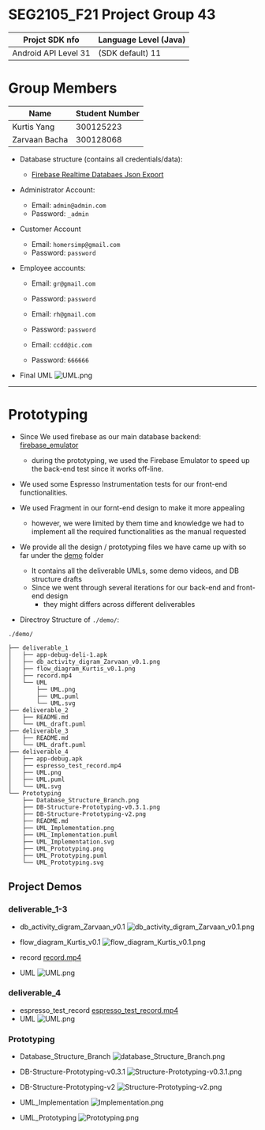 # SEG2105_F21 Project Group 43

| Projct SDK nfo       | Language Level (Java) |
|----------------------|-----------------------|
| Android API Level 31 | (SDK default) 11      |

# Group Members

| Name          | Student Number |
|---------------|----------------|
| Kurtis Yang   | 300125223      |
| Zarvaan Bacha | 300128068      |


- Database structure (contains all credentials/data):
  - [Firebase Realtime Databaes Json Export](./demo/byblos-23f4a-default-rtdb-export.json)

- Administrator Account:
  - Email: `admin@admin.com`
  - Password: `_admin`

- Customer Account
  - Email: `homersimp@gmail.com`
  - Password: `password`

- Employee accounts:
  - Email: `gr@gmail.com`
  - Password: `password`

  - Email: `rh@gmail.com`
  - Password: `password`

  - Email: `ccdd@ic.com`
  - Password: `666666`
  

- Final UML
  ![UML.png](./demo/UML.png)


---
# Prototyping

- Since We used firebase as our main database backend: [firebase_emulator](./firebase_emulator)
  - during the prototyping, we used the Firebase Emulator to speed up the back-end test since it works off-line.

- We used some Espresso Instrumentation tests for our front-end functionalities.

- We used Fragment in our fornt-end design to make it more appealing
  - however, we were limited by them time and knowledge we had to implement all the required functionalities as the manual requested

- We provide all the design / prototyping files we have came up with so far under the [demo](./demo) folder
  - It contains all the deliverable UMLs, some demo videos, and DB structure drafts
  - Since we went through several iterations for our back-end and front-end design
    - they might differs across different deliverables


- Directroy Structure of `./demo/`:
```
./demo/

├── deliverable_1
│   ├── app-debug-deli-1.apk
│   ├── db_activity_digram_Zarvaan_v0.1.png
│   ├── flow_diagram_Kurtis_v0.1.png
│   ├── record.mp4
│   └── UML
│       ├── UML.png
│       ├── UML.puml
│       └── UML.svg
├── deliverable_2
│   ├── README.md
│   └── UML_draft.puml
├── deliverable_3
│   ├── README.md
│   └── UML_draft.puml
├── deliverable_4
│   ├── app-debug.apk
│   ├── espresso_test_record.mp4
│   ├── UML.png
│   ├── UML.puml
│   └── UML.svg
└── Prototyping
    ├── Database_Structure_Branch.png
    ├── DB-Structure-Prototyping-v0.3.1.png
    ├── DB-Structure-Prototyping-v2.png
    ├── README.md
    ├── UML_Implementation.png
    ├── UML_Implementation.puml
    ├── UML_Implementation.svg
    ├── UML_Prototyping.png
    ├── UML_Prototyping.puml
    └── UML_Prototyping.svg
```

## Project Demos

### deliverable_1-3

- db_activity_digram_Zarvaan_v0.1
  ![db_activity_digram_Zarvaan_v0.1.png](./demo/deliverable_1/db_activity_digram_Zarvaan_v0.1.png)

- flow_diagram_Kurtis_v0.1
  ![flow_diagram_Kurtis_v0.1.png](./demo/deliverable_1/flow_diagram_Kurtis_v0.1.png)

- record
  [record.mp4](./demo/deliverable_1/record.mp4)

- UML
  ![UML.png](./demo/deliverable_1/UML/UML.png)


### deliverable_4

- espresso_test_record
  [espresso_test_record.mp4](./demo/deliverable_4/espresso_test_record.mp4)
- UML
  ![UML.png](./demo/deliverable_4/UML.png)


### Prototyping

- Database_Structure_Branch
  ![database_Structure_Branch.png](./demo/Prototyping/Database_Structure_Branch.png)

- DB-Structure-Prototyping-v0.3.1
  ![Structure-Prototyping-v0.3.1.png](./demo/Prototyping/DB-Structure-Prototyping-v0.3.1.png)

- DB-Structure-Prototyping-v2
  ![Structure-Prototyping-v2.png](./demo/Prototyping/DB-Structure-Prototyping-v2.png)

- UML_Implementation
  ![Implementation.png](./demo/Prototyping/UML_Implementation.png)

- UML_Prototyping
  ![Prototyping.png](./demo/Prototyping/UML_Prototyping.png)


